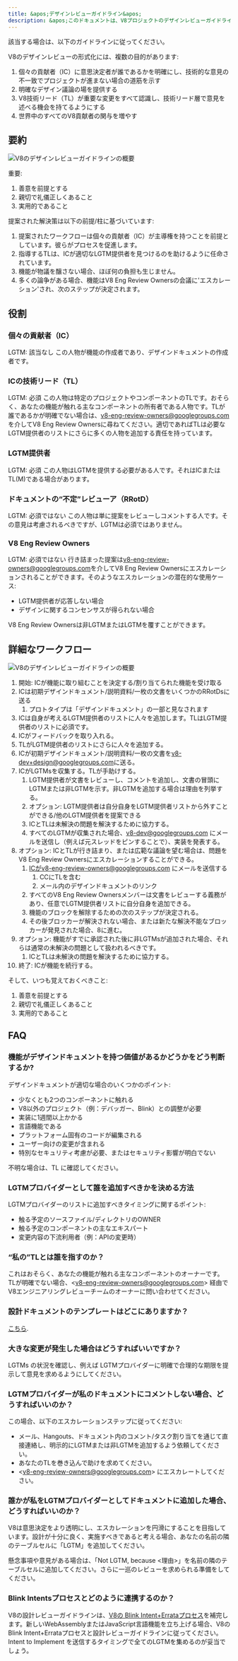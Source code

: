 ```yaml
---
title: &apos;デザインレビューガイドライン&apos;
description: &apos;このドキュメントは、V8プロジェクトのデザインレビューガイドラインについて説明しています。&apos;
---
```

該当する場合は、以下のガイドラインに従ってください。

V8のデザインレビューの形式化には、複数の目的があります:

1. 個々の貢献者（IC）に意思決定者が誰であるかを明確にし、技術的な意見の不一致でプロジェクトが進まない場合の道筋を示す
1. 明確なデザイン議論の場を提供する
1. V8技術リード（TL）が重要な変更をすべて認識し、技術リード層で意見を述べる機会を持てるようにする
1. 世界中のすべてのV8貢献者の関与を増やす

## 要約

![V8のデザインレビューガイドラインの概要](/_img/docs/design-review-guidelines/design-review-guidelines.svg)

重要:

1. 善意を前提とする
1. 親切で礼儀正しくあること
1. 実用的であること

提案された解決策は以下の前提/柱に基づいています:

1. 提案されたワークフローは個々の貢献者（IC）が主導権を持つことを前提としています。彼らがプロセスを促進します。
1. 指導するTLは、ICが適切なLGTM提供者を見つけるのを助けるように任命されています。
1. 機能が物議を醸さない場合、ほぼ何の負担も生じません。
1. 多くの論争がある場合、機能はV8 Eng Review Ownersの会議に&apos;エスカレーション&apos;され、次のステップが決定されます。

## 役割

### 個々の貢献者（IC）

LGTM: 該当なし
この人物が機能の作成者であり、デザインドキュメントの作成者です。

### ICの技術リード（TL）

LGTM: 必須
この人物は特定のプロジェクトやコンポーネントのTLです。おそらく、あなたの機能が触れる主なコンポーネントの所有者である人物です。TLが誰であるかが明確でない場合は、v8-eng-review-owners@googlegroups.com を介してV8 Eng Review Ownersに尋ねてください。適切であればTLは必要なLGTM提供者のリストにさらに多くの人物を追加する責任を持っています。

### LGTM提供者

LGTM: 必須
この人物はLGTMを提供する必要がある人です。それはICまたはTL(M)である場合があります。

### ドキュメントの“不定”レビューア（RRotD）

LGTM: 必須ではない
この人物は単に提案をレビューしコメントする人です。その意見は考慮されるべきですが、LGTMは必須ではありません。

### V8 Eng Review Owners

LGTM: 必須ではない
行き詰まった提案は<v8-eng-review-owners@googlegroups.com>を介してV8 Eng Review Ownersにエスカレーションされることができます。そのようなエスカレーションの潜在的な使用ケース:

- LGTM提供者が応答しない場合
- デザインに関するコンセンサスが得られない場合

V8 Eng Review Ownersは非LGTMまたはLGTMを覆すことができます。

## 詳細なワークフロー

![V8のデザインレビューガイドラインの概要](/_img/docs/design-review-guidelines/design-review-guidelines.svg)

1. 開始: ICが機能に取り組むことを決定する/割り当てられた機能を受け取る
1. ICは初期デザインドキュメント/説明資料/一枚の文書をいくつかのRRotDsに送る
    1. プロトタイプは「デザインドキュメント」の一部と見なされます
1. ICは自身が考えるLGTM提供者のリストに人々を追加します。TLはLGTM提供者のリストに必須です。
1. ICがフィードバックを取り入れる。
1. TLがLGTM提供者のリストにさらに人々を追加する。
1. ICが初期デザインドキュメント/説明資料/一枚の文書を<v8-dev+design@googlegroups.com>に送る。
1. ICがLGTMsを収集する。TLが手助けする。
    1. LGTM提供者が文書をレビューし、コメントを追加し、文書の冒頭にLGTMまたは非LGTMを示す。非LGTMを追加する場合は理由を列挙する。
    1. オプション: LGTM提供者は自分自身をLGTM提供者リストから外すことができる/他のLGTM提供者を提案できる
    1. ICとTLは未解決の問題を解決するために協力する。
    1. すべてのLGTMが収集された場合、v8-dev@googlegroups.com にメールを送信し（例えば元スレッドをピンすることで）、実装を発表する。
1. オプション: ICとTLが行き詰まり、または広範な議論を望む場合は、問題をV8 Eng Review Ownersにエスカレーションすることができる。
    1. ICがv8-eng-review-owners@googlegroups.com にメールを送信する
        1. CCにTLを含む
        1. メール内のデザインドキュメントのリンク
    1. すべてのV8 Eng Review Ownersメンバーは文書をレビューする義務があり、任意でLGTM提供者リストに自分自身を追加できる。
    1. 機能のブロックを解除するための次のステップが決定される。
    1. その後ブロッカーが解決されない場合、または新たな解決不能なブロッカーが発見された場合、8に進む。
1. オプション: 機能がすでに承認された後に非LGTMsが追加された場合、それらは通常の未解決の問題として扱われるべきです。
    1. ICとTLは未解決の問題を解決するために協力する。
1. 終了: ICが機能を続行する。

そして、いつも覚えておくべきこと:

1. 善意を前提とする
1. 親切で礼儀正しくあること
1. 実用的であること

## FAQ

### 機能がデザインドキュメントを持つ価値があるかどうかをどう判断するか?

デザインドキュメントが適切な場合のいくつかのポイント:

- 少なくとも2つのコンポーネントに触れる
- V8以外のプロジェクト（例：デバッガー、Blink）との調整が必要
- 実装に1週間以上かかる
- 言語機能である
- プラットフォーム固有のコードが編集される
- ユーザー向けの変更が含まれる
- 特別なセキュリティ考慮が必要、またはセキュリティ影響が明白でない

不明な場合は、TL に確認してください。

### LGTMプロバイダーとして誰を追加すべきかを決める方法

LGTMプロバイダーのリストに追加すべきタイミングに関するポイント:

- 触る予定のソースファイル/ディレクトリのOWNER
- 触る予定のコンポーネントの主なエキスパート
- 変更内容の下流利用者（例：APIの変更時）

### “私の”TLとは誰を指すのか？

これはおそらく、あなたの機能が触れる主なコンポーネントのオーナーです。TLが明確でない場合、&lt;v8-eng-review-owners@googlegroups.com> 経由でV8エンジニアリングレビューチームのオーナーに問い合わせてください。

### 設計ドキュメントのテンプレートはどこにありますか？

[こちら](https://docs.google.com/document/d/1CWNKvxOYXGMHepW31hPwaFz9mOqffaXnuGqhMqcyFYo/template/preview).

### 大きな変更が発生した場合はどうすればいいですか？

LGTMs の状況を確認し、例えば LGTMプロバイダーに明確で合理的な期限を提示して意見を求めるようにしてください。

### LGTMプロバイダーが私のドキュメントにコメントしない場合、どうすればいいのか？

この場合、以下のエスカレーションステップに従ってください:

- メール、Hangouts、ドキュメント内のコメント/タスク割り当てを通じて直接連絡し、明示的にLGTMまたは非LGTMを追加するよう依頼してください。
- あなたのTLを巻き込んで助けを求めてください。
- &lt;v8-eng-review-owners@googlegroups.com> にエスカレートしてください。

### 誰かが私をLGTMプロバイダーとしてドキュメントに追加した場合、どうすればいいのか？

V8は意思決定をより透明にし、エスカレーションを円滑にすることを目指しています。設計が十分に良く、実施すべきであると考える場合、あなたの名前の隣のテーブルセルに「LGTM」を追加してください。

懸念事項や意見がある場合は、「Not LGTM, because \<理由>」を名前の隣のテーブルセルに追加してください。さらに一巡のレビューを求められる準備をしてください。

### Blink Intentsプロセスとどのように連携するのか？

V8の設計レビューガイドラインは、[V8の Blink Intent+Errataプロセス](/docs/feature-launch-process)を補完します。新しいWebAssemblyまたはJavaScript言語機能を立ち上げる場合、V8の Blink Intent+Errataプロセスと設計レビューガイドラインに従ってください。Intent to Implement を送信するタイミングで全てのLGTMを集めるのが妥当でしょう。
